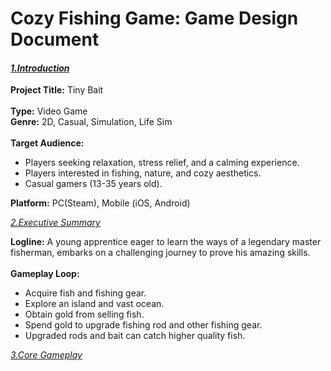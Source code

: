 # Cozy Fishing Game: Game Design Document

<h4 align = left>
<u><i>1.Introduction</i></u>
</h4>

<p>
    <b>Project Title:</b> Tiny Bait
<br>
<br>
    <b>Type:</b> Video Game
<br>
    <b>Genre:</b> 2D, Casual, Simulation, Life Sim
<br>
<br>
    <b>Target Audience:</b> 
<ul>
    <li>Players seeking relaxation, stress relief, and a calming experience.</li>
    <li>Players interested in fishing, nature, and cozy aesthetics.</li>
    <li>Casual gamers (13-35 years old).</li>
</ul>
    <b>Platform:</b> PC(Steam), Mobile (iOS, Android)
</p>

<u><i>2.Executive Summary</i></u>

<p>
    <b>Logline:</b> A young apprentice eager to learn the ways of a legendary master 
fisherman, embarks on a challenging journey to prove his amazing skills.
<br>
<br>
    <b>Gameplay Loop:</b> 
<br>
<ul>
    <li>Acquire fish and fishing gear.</li>
    <li>Explore an island and vast ocean.</li>
    <li>Obtain gold from selling fish.</li>
    <li>Spend gold to upgrade fishing rod and other fishing gear.</li>
    <li>Upgraded rods and bait can catch higher quality fish.</li>
</ul>
</p>

<u><i>3.Core Gameplay</i></u>










